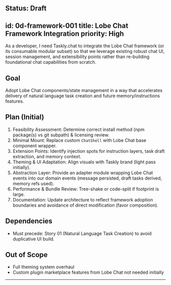 Status: Draft
---
id: 0d-framework-001
title: Lobe Chat Framework Integration
priority: High
---
As a developer, I need Taskly.chat to integrate the Lobe Chat framework (or its consumable modular subset) so that we leverage existing robust chat UI, session management, and extensibility points rather than re-building foundational chat capabilities from scratch.

## Goal
Adopt Lobe Chat components/state management in a way that accelerates delivery of natural language task creation and future memory/instructions features.

## Plan (Initial)
1. Feasibility Assessment: Determine correct install method (npm package(s) vs git subpath) & licensing review.
2. Minimal Mount: Replace custom `ChatShell` with Lobe Chat base component wrapper.
3. Extension Points: Identify injection spots for instruction layers, task draft extraction, and memory context.
4. Theming & UI Adaptation: Align visuals with Taskly brand (light pass initially).
5. Abstraction Layer: Provide an adapter module wrapping Lobe Chat events into our domain events (message persisted, draft tasks derived, memory refs used).
6. Performance & Bundle Review: Tree-shake or code-split if footprint is large.
7. Documentation: Update architecture to reflect framework adoption boundaries and avoidance of direct modification (favor composition).

## Dependencies
- Must precede: Story 01 (Natural Language Task Creation) to avoid duplicative UI build.

## Out of Scope
- Full theming system overhaul
- Custom plugin marketplace features from Lobe Chat not needed initially

---
